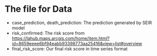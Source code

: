 # The file for Data

* case_prediction, death_prediction: The prediction generated by SEIR model
* risk_confirmed: The risk score from https://lahub.maps.arcgis.com/home/item.html?id=8659eeee6bf94eabb93398773aa25416&view=list#overview
* final_risk_score: Our final risk score in time series format
